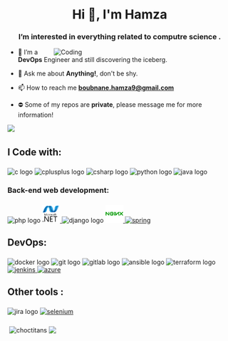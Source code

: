 <h1 align="center">Hi 👋, I'm Hamza</h1>
<h3 align="center">I’m interested in everything related to computre science .</h3>
<img align="right" alt="Coding" width="400" src="https://github.com/ChocTitans/ChocTitans/blob/main/levi.gif">



- 🌱 I’m a **DevOps** Engineer and still discovering the iceberg.

- 💬 Ask me about **Anything!**, don't be shy.

- 📫 How to reach me **boubnane.hamza9@gmail.com**

- ⛔ Some of my repos are **private**, please message me for more information!


<a href="https://github.com/antonkomarev/github-profile-views-counter">
    <img src="https://komarev.com/ghpvc/?username=ChocTitans&style=for-the-badge">
</a>


<h2 align="left">I Code with:</h2>

###

<div align="left">
  <img src="https://cdn.jsdelivr.net/gh/devicons/devicon/icons/c/c-original.svg" height="40" width="52" alt="c logo"  />
  <img src="https://cdn.jsdelivr.net/gh/devicons/devicon/icons/cplusplus/cplusplus-original.svg" height="40" width="52" alt="cplusplus logo"  />
  <img src="https://cdn.jsdelivr.net/gh/devicons/devicon/icons/csharp/csharp-original.svg" height="40" width="52" alt="csharp logo"  />
  <img src="https://cdn.jsdelivr.net/gh/devicons/devicon/icons/python/python-original.svg" height="40" width="52" alt="python logo"  />
  <img src="https://cdn.jsdelivr.net/gh/devicons/devicon/icons/java/java-original.svg" height="40" width="52" alt="java logo"  />
</div>

###

<h3 align="left">Back-end web development:</h3>

###

<div align="left">
  <img src="https://cdn.jsdelivr.net/gh/devicons/devicon/icons/php/php-original.svg" height="40" width="52" alt="php logo"  />
<a href="https://dotnet.microsoft.com/" target="_blank" rel="noreferrer"> <img src="https://raw.githubusercontent.com/devicons/devicon/master/icons/dot-net/dot-net-original-wordmark.svg" alt="dotnet" width="40" height="40"/> </a> 
  <img src="https://cdn.jsdelivr.net/gh/devicons/devicon/icons/django/django-plain.svg" height="40" width="52" alt="django logo"  />
  <a href="https://www.nginx.com" target="_blank" rel="noreferrer"> <img        src="https://raw.githubusercontent.com/devicons/devicon/master/icons/nginx/nginx-original.svg" alt="nginx" width="40" height="40"/> </a>
  <a href="https://spring.io/" target="_blank" rel="noreferrer"> <img src="https://www.vectorlogo.zone/logos/springio/springio-icon.svg" alt="spring"   width="40" height="40"/> </a>
</div>

###


<h2 align="left">DevOps:</h2>

###

<div align="left">
  <img src="https://cdn.jsdelivr.net/gh/devicons/devicon/icons/docker/docker-original.svg" height="40" width="52" alt="docker logo"  />
  <img src="https://cdn.jsdelivr.net/gh/devicons/devicon/icons/git/git-original.svg" height="40" width="52" alt="git logo"  />
  <img src="https://cdn.jsdelivr.net/gh/devicons/devicon/icons/gitlab/gitlab-original.svg" height="40" width="52" alt="gitlab logo"  />
  <img src="https://cdn.jsdelivr.net/gh/devicons/devicon/icons/ansible/ansible-original.svg" height="40" width="52" alt="ansible logo"  />
  <img src="https://cdn.jsdelivr.net/gh/devicons/devicon/icons/terraform/terraform-original.svg" height="40" width="52" alt="terraform logo"  />
  <a href="https://www.jenkins.io" target="_blank" rel="noreferrer"> <img src="https://www.vectorlogo.zone/logos/jenkins/jenkins-icon.svg"    alt="jenkins" width="40" height="40"/> </a>
<a href="https://azure.microsoft.com/en-in/" target="_blank" rel="noreferrer"> <img src="https://www.vectorlogo.zone/logos/microsoft_azure/microsoft_azure-icon.svg" alt="azure" width="40" height="40"/> </a>
</div>


<h2 align="left">Other tools :</h2>

###

<div align="left">
    <img src="https://cdn.jsdelivr.net/gh/devicons/devicon/icons/jira/jira-original.svg" height="40" width="52" alt="jira logo"  />
    <a href="https://www.selenium.dev" target="_blank" rel="noreferrer"> <img src="https://raw.githubusercontent.com/detain/svg-logos/780f25886640cef088af994181646db2f6b1a3f8/svg/selenium-logo.svg" alt="selenium" width="40" height="40"/> </a>
</div>

###

<div align="left">
<p>
  &nbsp;<img align="center" src="https://github-readme-stats-sigma-five.vercel.app/api?username=choctitans&show_icons=true&locale=en&theme=radical" alt="choctitans" />
    <img align="center" src="https://github-readme-stats.vercel.app/api/top-langs/?username=choctitans&theme=radical"/>
  </p>

<p></p>
</div>

###
